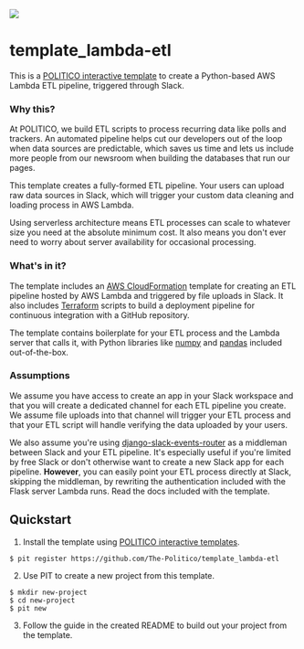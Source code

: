 ![](https://www.politico.com/interactives/cdn/images/badge.svg)

# template_lambda-etl


This is a [POLITICO interactive template](https://github.com/The-Politico/politico-interactive-templates) to create a Python-based AWS Lambda ETL pipeline, triggered through Slack.

### Why this?

At POLITICO, we build ETL scripts to process recurring data like polls and trackers. An automated pipeline helps cut our developers out of the loop when data sources are predictable, which saves us time and lets us include more people from our newsroom when building the databases that run our pages.

This template creates a fully-formed ETL pipeline. Your users can upload raw data sources in Slack, which will trigger your custom data cleaning and loading process in AWS Lambda.

Using serverless architecture means ETL processes can scale to whatever size you need at the absolute minimum cost. It also means you don't ever need to worry about server availability for occasional processing.

### What's in it?

The template includes an [AWS CloudFormation](https://aws.amazon.com/cloudformation/) template for creating an ETL pipeline hosted by AWS Lambda and triggered by file uploads in Slack. It also includes [Terraform](https://www.terraform.io/) scripts to build a deployment pipeline for continuous integration with a GitHub repository.

The template contains boilerplate for your ETL process and the Lambda server that calls it, with Python libraries like [numpy](https://www.numpy.org/) and [pandas](https://pandas.pydata.org/) included out-of-the-box.


### Assumptions

We assume you have access to create an app in your Slack workspace and that you will create a dedicated channel for each ETL pipeline you create. We assume file uploads into that channel will trigger your ETL process and that your ETL script will handle verifying the data uploaded by your users.

We also assume you're using [django-slack-events-router](https://github.com/The-Politico/django-slack-events-router) as a middleman between Slack and your ETL pipeline. It's especially useful if you're limited by free Slack or don't otherwise want to create a new Slack app for each pipeline. **However**, you can easily point your ETL process directly at Slack, skipping the middleman, by rewriting the authentication included with the Flask server Lambda runs. Read the docs included with the template.

## Quickstart

1. Install the template using [POLITICO interactive templates](https://github.com/The-Politico/politico-interactive-templates).

  ```
  $ pit register https://github.com/The-Politico/template_lambda-etl
  ```

2. Use PIT to create a new project from this template.

  ```
  $ mkdir new-project
  $ cd new-project
  $ pit new
  ```

3. Follow the guide in the created README to build out your project from the template.
